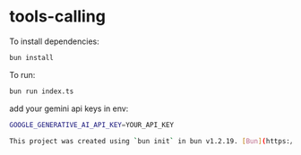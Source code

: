 # tools-calling

To install dependencies:

```bash
bun install
```

To run:

```bash
bun run index.ts
```
add your gemini api keys in env:

```bash
GOOGLE_GENERATIVE_AI_API_KEY=YOUR_API_KEY

This project was created using `bun init` in bun v1.2.19. [Bun](https://bun.com) is a fast all-in-one JavaScript runtime.
